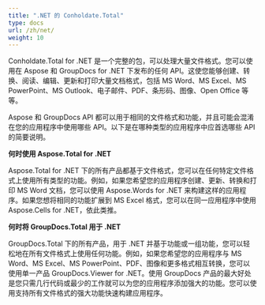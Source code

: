 ```yaml
---
title: ".NET 的 Conholdate.Total"
type: docs
url: /zh/net/
weight: 10
---
```


Conholdate.Total for .NET 是一个完整的包，可以处理大量文件格式。您可以使用在 Aspose 和 GroupDocs for .NET 下发布的任何 API。这使您能够创建、转换、阅读、编辑、更新和打印大量文档格式，包括 MS Word、MS Excel、MS PowerPoint、MS Outlook、电子邮件、PDF、条形码、图像、Open Office 等等。

Aspose 和 GroupDocs API 都可以用于相同的文件格式和功能，并且可能会混淆在您的应用程序中使用哪些 API。以下是在哪种类型的应用程序中应首选哪些 API 的简要说明。

**何时使用 Aspose.Total for .NET**

Aspose.Total for .NET 下的所有产品都基于文件格式，您可以在任何特定文件格式上使用所有类型的功能。例如，如果您希望您的应用程序创建、更新、转换和打印 MS Word 文档，您可以使用 Aspose.Words for .NET 来构建这样的应用程序。如果您想将相同的功能扩展到 MS Excel 格式，您可以在同一应用程序中使用 Aspose.Cells for .NET，依此类推。

**何时将 GroupDocs.Total 用于 .NET**

GroupDocs.Total 下的所有产品，用于 .NET 并基于功能或一组功能，您可以轻松地在所有文件格式上使用任何功能。例如，如果您希望您的应用程序与 MS Word、MS Excel、MS PowerPoint、PDF、图像和更多格式相互转换，您可以使用单一产品 GroupDocs.Viewer for .NET。使用 GroupDocs 产品的最大好处是您只需几行代码或最少的工作就可以为您的应用程序添加强大的功能。您可以使用支持所有文件格式的强大功能快速构建应用程序。


